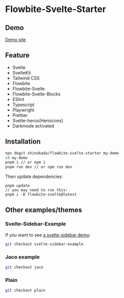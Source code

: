 # Flowbite-Svelte-Starter

## Demo

[Demo site](https://flowbite-svelte-starter.vercel.app/)

## Feature

- Svelte
- SvelteKit
- Tailwind CSS
- Flowbite
- Flowbite-Svelte
- Flowbite-Svelte-Blocks
- ESlint
- Typescript
- Playwright
- Prettier
- Svelte-heros(Heroicons)
- Darkmode activated

## Installation

```sh
npx degit shinokada/flowbite-svelte-starter my-demo
cd my-demo
pnpm i // or npm i
pnpm run dev // or npm run dev
```

Then update dependencies:

```
pnpm update
// you may need to run this:
pnpm i -D flowbite-svelte@latest
```

## Other examples/themes

### Svelte-Sidebar-Example

If you want to see [a svelte-sidebar demo](https://flowbite-svelte-starter.vercel.app/):

```sh
git checkout svelte-sidebar-example
```

### Jaco example

```sh
git checkout jaco
```

### Plain

```sh
git checkout plain
```
